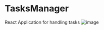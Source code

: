 # TasksManager
React Application for handling tasks
![image](https://user-images.githubusercontent.com/91700494/236067898-8385a55c-01ce-493a-8146-24bd32d0f666.png)

